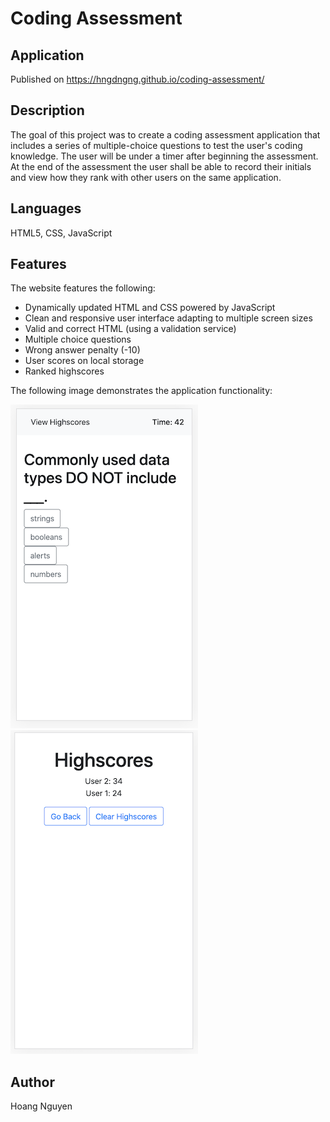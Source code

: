 # Coding Assessment

## Application
Published on https://hngdngng.github.io/coding-assessment/

## Description
The goal of this project was to create a coding assessment application that includes a series of multiple-choice questions to test the user's coding knowledge. The user will be under a timer after beginning the assessment. At the end of the assessment the user shall be able to record their initials and view how they rank with other users on the same application.

## Languages
HTML5, CSS, JavaScript

## Features
The website features the following:
* Dynamically updated HTML and CSS powered by JavaScript
* Clean and responsive user interface adapting to multiple screen sizes
* Valid and correct HTML (using a validation service)
* Multiple choice questions
* Wrong answer penalty (-10)
* User scores on local storage
* Ranked highscores

The following image demonstrates the application functionality:

![Image of questionnaire](quiz.png)
![Image of highscores](highscores.png)

## Author
Hoang Nguyen